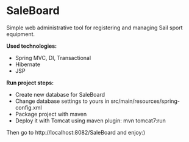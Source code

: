 SaleBoard
===========


Simple web administrative tool for registering and managing Sail sport equipment.

**Used technologies:**
* Spring MVC, DI, Transactional
* Hibernate
* JSP

**Run project steps:**
* Create new database for SaleBoard
* Change database settings to yours in src/main/resources/spring-config.xml
* Package project with maven
* Deploy it with Tomcat using maven plugin: mvn tomcat7:run

Then go to http://localhost:8082/SaleBoard and enjoy:)